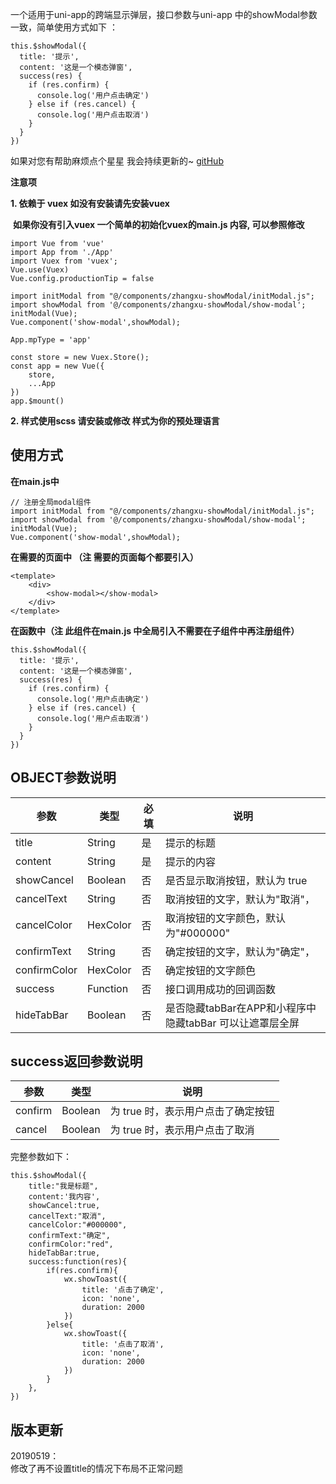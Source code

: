 一个适用于uni-app的跨端显示弹层，接口参数与uni-app 中的showModal参数一致，简单使用方式如下  ：

~~~
this.$showModal({
  title: '提示',
  content: '这是一个模态弹窗',
  success(res) {
    if (res.confirm) {
      console.log('用户点击确定')
    } else if (res.cancel) {
      console.log('用户点击取消')
    }
  }
})
~~~  

如果对您有帮助麻烦点个星星 我会持续更新的~ [gitHub](https://github.com/zxzhgk/showModal)

**注意项**

**1.  依赖于 vuex 如没有安装请先安装vuex**

 **如果你没有引入vuex  一个简单的初始化vuex的main.js 内容, 可以参照修改**
~~~
import Vue from 'vue'
import App from './App'
import Vuex from 'vuex';
Vue.use(Vuex)
Vue.config.productionTip = false

import initModal from "@/components/zhangxu-showModal/initModal.js";
import showModal from '@/components/zhangxu-showModal/show-modal';
initModal(Vue);
Vue.component('show-modal',showModal);

App.mpType = 'app'

const store = new Vuex.Store();
const app = new Vue({
    store,
    ...App
})
app.$mount()
~~~

**2.  样式使用scss 请安装或修改 样式为你的预处理语言**

## 使用方式

**在main.js中**  

~~~
// 注册全局modal组件
import initModal from "@/components/zhangxu-showModal/initModal.js";
import showModal from '@/components/zhangxu-showModal/show-modal';
initModal(Vue);
Vue.component('show-modal',showModal);
~~~

**在需要的页面中 （注 需要的页面每个都要引入）**  

~~~
<template>
    <div>
        <show-modal></show-modal>
    </div>
</template>
~~~  

**在函数中（注 此组件在main.js 中全局引入不需要在子组件中再注册组件）**
~~~
this.$showModal({
  title: '提示',
  content: '这是一个模态弹窗',
  success(res) {
    if (res.confirm) {
      console.log('用户点击确定')
    } else if (res.cancel) {
      console.log('用户点击取消')
    }
  }
})
~~~

## OBJECT参数说明

| 参数 | 类型 | 必填 | 说明 |
| --- | --- | --- | --- |
| title | String | 是 | 提示的标题 |
| content | String | 是 | 提示的内容 |
| showCancel | Boolean | 否 | 是否显示取消按钮，默认为 true |
| cancelText | String | 否 | 取消按钮的文字，默认为"取消"， |
| cancelColor | HexColor | 否 | 取消按钮的文字颜色，默认为"#000000" |
| confirmText | String | 否 | 确定按钮的文字，默认为"确定"， |
| confirmColor | HexColor | 否 | 确定按钮的文字颜色 |
| success | Function | 否 | 接口调用成功的回调函数 |
| hideTabBar | Boolean | 否 | 是否隐藏tabBar在APP和小程序中隐藏tabBar 可以让遮罩层全屏 |

## success返回参数说明

| 参数 | 类型 | 说明 |
| --- | --- | --- |
| confirm | Boolean | 为 true 时，表示用户点击了确定按钮 |
| cancel | Boolean | 为 true 时，表示用户点击了取消 |

完整参数如下：
~~~
this.$showModal({
	title:"我是标题",
	content:'我内容',
	showCancel:true,
	cancelText:"取消",
	cancelColor:"#000000",
	confirmText:"确定",
	confirmColor:"red",
	hideTabBar:true,
	success:function(res){
		if(res.confirm){
			wx.showToast({
				title: '点击了确定',
				icon: 'none',
				duration: 2000
			})
		}else{
			wx.showToast({
				title: '点击了取消',
				icon: 'none',
				duration: 2000
			})
		}
	},
})
~~~

## 版本更新
20190519：  
修改了再不设置title的情况下布局不正常问题